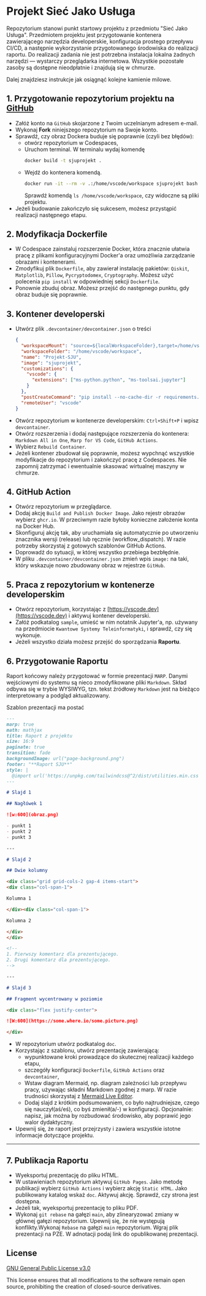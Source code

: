 <!-- LTeX: language=pl-PL -->

# Projekt Sieć Jako Usługa

Repozytorium stanowi punkt startowy projektu z przedmiotu "Sieć Jako Usługa".
Przedmiotem projektu jest przygotowanie kontenera zawierającego narzędzia developerskie, konfiguracja prostego przepływu CI/CD, a następnie wykorzystanie przygotowanego środowiska do realizacji raportu.
Do realizacji zadania nie jest potrzebna instalacja lokalna żadnych narzędzi — wystarczy przeglądarka internetowa. Wszystkie pozostałe zasoby są dostępne nieodpłatnie i znajdują się w chmurze.

Dalej znajdziesz instrukcje jak osiągnąć kolejne kamienie milowe.

## 1. Przygotowanie repozytorium projektu na [GitHub](https://github.com)

- Załóż konto na `GitHub` skojarzone z Twoim uczelnianym adresem e-mail.
- Wykonaj **Fork** niniejszego repozytorium na Swoje konto.
- Sprawdź, czy obraz Dockera buduje się poprawnie (czyli bez błędów):
  - otwórz repozytorium w Codespaces,
  - Uruchom terminal. W terminalu wydaj komendę
    ```bash
    docker build -t sjuprojekt .
    ```
  - Wejdź do kontenera komendą.
    ```bash
    docker run -it --rm -v .:/home/vscode/workspace sjuprojekt bash
    ```
    Sprawdź komendą `ls /home/vscode/workspace`, czy widoczne są pliki projektu.
- Jeżeli budowanie zakończyło się sukcesem, możesz przystąpić realizacji następnego etapu.

## 2. Modyfikacja Dockerfile

- W Codespace zainstaluj rozszerzenie Docker, która znacznie ułatwia pracę z plikami konfiguracyjnymi Docker'a oraz umożliwia zarządzanie obrazami i kontenerami.
- Zmodyfikuj plik `Dockerfile`, aby zawierał instalację pakietów: `Qiskit`, `Matplotlib`, `Pillow`, `Pycryptodomex`, `Cryptography`. Możesz użyć polecenia `pip install` w odpowiedniej sekcji `Dockerfile`.
- Ponownie zbuduj obraz. Możesz przejść do następnego punktu, gdy obraz buduje się poprawnie.

## 3. Kontener developerski

- Utwórz plik `.devcontainer/devcontainer.json` o treści
  ```json
  {
    "workspaceMount": "source=${localWorkspaceFolder},target=/home/vscode/workspace,type=bind,consistency=cached",
    "workspaceFolder": "/home/vscode/workspace",
    "name": "Projekt-SJU",
    "image": "sjuprojekt",
    "customizations": {
      "vscode": {
        "extensions": ["ms-python.python", "ms-toolsai.jupyter"]
      }
    },
    "postCreateCommand": "pip install --no-cache-dir -r requirements.txt && uname -a && python --version && pip --version",
    "remoteUser": "vscode"
  }
  ```
- Otwórz repozytorium w kontenerze developerskim: `Ctrl+Shift+P` i wpisz `devcontainer`.
- Otwórz rozszerzenia i dodaj następujące rozszerzenia do kontenera: `Markdown All in One`, `Marp for VS Code`, `GitHub Actions`.
- Wybierz `Rebuild Container`.
- Jeżeli kontener zbudował się poprawnie, możesz wypchnąć wszystkie modyfikacje do repozytorium i zakończyć pracę z Codespaces. Nie zapomnij zatrzymać i ewentualnie skasować wirtualnej maszyny w chmurze.

## 4. GitHub Action

- Otwórz repozytorium w przeglądarce.
- Dodaj akcję `Build and Publish Docker Image`. Jako rejestr obrazów wybierz `ghcr.io`. W przeciwnym razie byłoby konieczne założenie konta na Docker Hub.
- Skonfiguruj akcję tak, aby uruchamiała się automatycznie po utworzeniu znacznika wersji (release) lub ręcznie (workflow_dispatch). W razie potrzeby skorzystaj z gotowych szablonów GitHub Actions.
- Doprowadź do sytuacji, w której wszystko przebiega bezbłędnie.
- W pliku `.devcontainer/devcontainer.json` zmień wpis `image:` na taki, który wskazuje nowo zbudowany obraz w rejestrze `GitHub`.

## 5. Praca z repozytorium w kontenerze developerskim

- Otwórz repozytorium, korzystając z [https://vscode.dev](https://vscode.dev) i aktywuj kontener developerski.
- Załóż podkatalog `sample`, umieść w nim notatnik Jupyter'a, np. używany na przedmiocie `Kwantowe Systemy Teleinformatyki`, i sprawdź, czy się wykonuje.
- Jeżeli wszystko działa możesz przejść do sporządzania **Raportu**.

## 6. Przygotowanie **Raportu**

Raport końcowy należy przygotować w formie prezentacji `MARP`.
Danymi wejściowymi do systemu są nieco zmodyfikowane pliki `Markdown`.
Skład odbywa się w trybie WYSIWYG, tzn. tekst źródłowy `Markdown` jest na bieżąco interpretowany a podgląd aktualizowany.

Szablon prezentacji ma postać

```markdown
---
marp: true
math: mathjax
title: Raport z projektu
size: 16:9
paginate: true
transition: fade
backgroundImage: url("page-background.png")
footer: "**Raport SJU**"
style: |
  @import url('https://unpkg.com/tailwindcss@^2/dist/utilities.min.css');
---

# Slajd 1

## Nagłówek 1

![w:600](obraz.png)

- punkt 1
- punkt 2
- punkt 3

---

# Slajd 2

## Dwie kolumny

<div class="grid grid-cols-2 gap-4 items-start">
<div class="col-span-1">

Kolumna 1

</div><div class="col-span-1">

Kolumna 2

</div>
</div>

<!--
1. Pierwszy komentarz dla prezentującego.
2. Drugi komentarz dla prezentującego.
-->

---

# Slajd 3

## Fragment wycentrowany w poziomie

<div class="flex justify-center">

![W:600](https://some.where.io/some.picture.png)

</div>
```

- W repozytorium utwórz podkatalog `doc`.
- Korzystając z szablonu, utwórz prezentację zawierającą:
  - wypunktowane kroki prowadzące do skutecznej realizacji każdego etapu,
  - szczegóły konfiguracji `Dockerfile`, `GitHub Actions` oraz `devcontainer`,
  - Wstaw diagram Mermaid, np. diagram zależności lub przepływu pracy, używając składni Markdown zgodnej z marp. W razie trudności skorzystaj z [Mermaid Live Editor](https://mermaid.live).
  - Dodaj slajd z krótkim podsumowaniem, co było najtrudniejsze, czego się nauczył(aś/eś), co byś zmienił(a/-) w konfiguracji. Opcjonalnie: napisz, jak można by rozbudować środowisko, aby poprawić jego walor dydaktyczny.
- Upewnij się, że raport jest przejrzysty i zawiera wszystkie istotne informacje dotyczące projektu.

---

## 7. Publikacja Raportu

- Wyeksportuj prezentację do pliku HTML.
- W ustawieniach repozytorium aktywuj `GitHub Pages`. Jako metodę publikacji wybierz `GitHub Actions` i wybierz akcję `Static HTML`. Jako publikowany katalog wskaż `doc`. Aktywuj akcję. Sprawdź, czy strona jest dostępna.
- Jeżeli tak, wyeksportuj prezentację to pliku PDF.
- Wykonaj `git rebase` na gałęzi `main`, aby zlinearyzować zmiany w głównej gałęzi repozytorium. Upewnij się, że nie występują konflikty.Wykonaj `Rebase` na gałęzi `main` repozytorium. Wgraj plik prezentacji na PZE. W adnotacji podaj link do opublikowanej prezentacji.

<!-- LTeX: language=en-US -->

## License

[GNU General Public License v3.0](LICENSE)

This license ensures that all modifications to the software remain open source, prohibiting the creation of closed-source derivatives.
